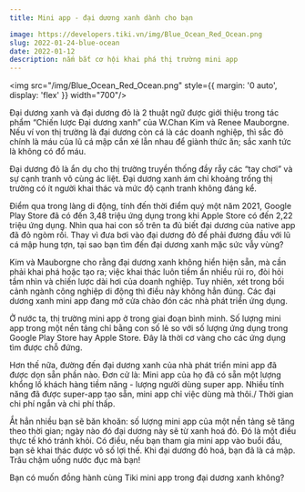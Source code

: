 ```yaml
---
title: Mini app - đại dương xanh dành cho bạn

image: https://developers.tiki.vn/img/Blue_Ocean_Red_Ocean.png
slug: 2022-01-24-blue-ocean
date: 2022-01-12
description: nắm bắt cơ hội khai phá thị trường mini app 
---
```


<img src="/img/Blue_Ocean_Red_Ocean.png" style={{ margin: '0 auto', display: 'flex' }} width="700"/>

Đại dương xanh và đại dương đỏ là 2 thuật ngữ được giới thiệu trong tác phẩm “Chiến lược Đại dương xanh” của W.Chan Kim và Renee Mauborgne. Nếu ví von thị trường là đại dương còn cá là các doanh nghiệp, thì sắc đỏ chính là máu của lũ cá mập cắn xé lẫn nhau để giành thức ăn; sắc xanh tức là không có đổ máu.

Đại dương đỏ là ẩn dụ cho thị trường truyền thống đầy rẫy các “tay chơi” và sự cạnh tranh vô cùng ác liệt. Đại dương xanh ám chỉ khoảng trống thị trường có ít người khai thác và mức độ cạnh tranh không đáng kể. 

Điểm qua trong làng di động, tính đến thời điểm quý một năm 2021, Google Play Store đã có đến 3,48 triệu ứng dụng trong khi Apple Store có đến 2,22 triệu ứng dụng. Nhìn qua hai con số trên ta đủ biết đại dương của native app đã đỏ ngòm rồi. Thay vì đưa bơi vào đại dương đỏ để phải đương đầu với lũ cá mập hung tợn, tại sao bạn tìm đến đại dương xanh mặc sức vẫy vùng?

Kim và Mauborgne cho rằng đại dương xanh không hiển hiện sẵn, mà cần phải khai phá hoặc tạo ra; việc khai thác luôn tiềm ẩn nhiều rủi ro, đòi hỏi tầm nhìn và chiến lược dài hơi của doanh nghiệp. Tuy nhiên, xét trong bối cảnh ngành công nghiệp di động thì điều này không hẳn đúng. Các đại dương xanh mini app đang mở cửa chào đón các nhà phát triển ứng dụng.

Ở nước ta, thị trường mini app ở trong giai đoạn bình minh. Số lượng mini app trong một nền tảng chỉ bằng con số lẻ so với số lượng ứng dụng trong Google Play Store hay Apple Store. Đây là thời cơ vàng cho các ứng dụng tìm được chỗ đứng. 

Hơn thế nữa, đường đến đại dương xanh của nhà phát triển mini app đã được dọn sẵn phần nào. Đơn cử là:
Mini app của họ đã có sẵn một lượng khổng lồ khách hàng tiềm năng - lượng người dùng super app.
Nhiều tính năng đã được super-app tạo sẵn, mini app chỉ việc dùng mà thôi./
Thời gian chi phí ngắn và chi phí thấp.

Ắt hẳn nhiều bạn sẽ băn khoăn: số lượng mini app của một nền tảng sẽ tăng theo thời gian; ngày nào đó đại dương này sẽ từ xanh hoá đỏ. Đó là một điều thực tế khó tránh khỏi. Có điều, nếu bạn tham gia mini app vào buổi đầu, bạn sẽ khai thác được vô số lợi thế. Khi đại dương đỏ hoá, bạn đã là cá mập. Trâu chậm uống nước đục mà bạn!

Bạn có muốn đồng hành cùng Tiki mini app trong đại dương xanh không?